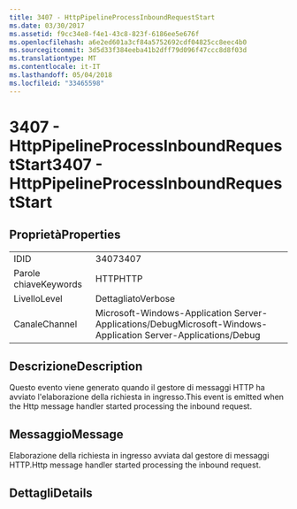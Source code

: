 ```yaml
---
title: 3407 - HttpPipelineProcessInboundRequestStart
ms.date: 03/30/2017
ms.assetid: f9cc34e8-f4e1-43c8-823f-6186ee5e676f
ms.openlocfilehash: a6e2ed601a3cf84a5752692cdf04825cc8eec4b0
ms.sourcegitcommit: 3d5d33f384eeba41b2dff79d096f47ccc8d8f03d
ms.translationtype: MT
ms.contentlocale: it-IT
ms.lasthandoff: 05/04/2018
ms.locfileid: "33465598"
---
```

# <a name="3407---httppipelineprocessinboundrequeststart"></a><span data-ttu-id="5914f-102">3407 - HttpPipelineProcessInboundRequestStart</span><span class="sxs-lookup"><span data-stu-id="5914f-102">3407 - HttpPipelineProcessInboundRequestStart</span></span>
## <a name="properties"></a><span data-ttu-id="5914f-103">Proprietà</span><span class="sxs-lookup"><span data-stu-id="5914f-103">Properties</span></span>  
  
|||  
|-|-|  
|<span data-ttu-id="5914f-104">ID</span><span class="sxs-lookup"><span data-stu-id="5914f-104">ID</span></span>|<span data-ttu-id="5914f-105">3407</span><span class="sxs-lookup"><span data-stu-id="5914f-105">3407</span></span>|  
|<span data-ttu-id="5914f-106">Parole chiave</span><span class="sxs-lookup"><span data-stu-id="5914f-106">Keywords</span></span>|<span data-ttu-id="5914f-107">HTTP</span><span class="sxs-lookup"><span data-stu-id="5914f-107">HTTP</span></span>|  
|<span data-ttu-id="5914f-108">Livello</span><span class="sxs-lookup"><span data-stu-id="5914f-108">Level</span></span>|<span data-ttu-id="5914f-109">Dettagliato</span><span class="sxs-lookup"><span data-stu-id="5914f-109">Verbose</span></span>|  
|<span data-ttu-id="5914f-110">Canale</span><span class="sxs-lookup"><span data-stu-id="5914f-110">Channel</span></span>|<span data-ttu-id="5914f-111">Microsoft-Windows-Application Server-Applications/Debug</span><span class="sxs-lookup"><span data-stu-id="5914f-111">Microsoft-Windows-Application Server-Applications/Debug</span></span>|  
  
## <a name="description"></a><span data-ttu-id="5914f-112">Descrizione</span><span class="sxs-lookup"><span data-stu-id="5914f-112">Description</span></span>  
 <span data-ttu-id="5914f-113">Questo evento viene generato quando il gestore di messaggi HTTP ha avviato l'elaborazione della richiesta in ingresso.</span><span class="sxs-lookup"><span data-stu-id="5914f-113">This event is emitted when the Http message handler started processing the inbound request.</span></span>  
  
## <a name="message"></a><span data-ttu-id="5914f-114">Messaggio</span><span class="sxs-lookup"><span data-stu-id="5914f-114">Message</span></span>  
 <span data-ttu-id="5914f-115">Elaborazione della richiesta in ingresso avviata dal gestore di messaggi HTTP.</span><span class="sxs-lookup"><span data-stu-id="5914f-115">Http message handler started processing the inbound request.</span></span>  
  
## <a name="details"></a><span data-ttu-id="5914f-116">Dettagli</span><span class="sxs-lookup"><span data-stu-id="5914f-116">Details</span></span>
